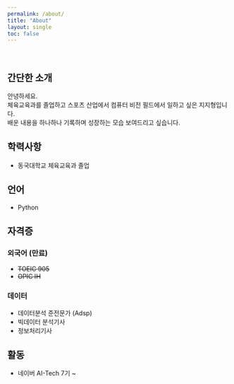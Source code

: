 ```yaml
---
permalink: /about/
title: "About"
layout: single
toc: false
---
```

<br>

## 간단한 소개
안녕하세요.  
체육교육과를 졸업하고 스포츠 산업에서 컴퓨터 비전 필드에서 일하고 싶은 지지형입니다.  
배운 내용을 하나하나 기록하며 성장하는 모습 보여드리고 싶습니다.

## 학력사항
- 동국대학교 체육교육과 졸업

## 언어
- Python

## 자격증
### 외국어 (만료)
- ~~TOEIC 905~~
- ~~OPIC  IH~~

### 데이터
- 데이터분석 준전문가 (Adsp)
- 빅데이터 분석기사
- 정보처리기사

## 활동

- 네이버 AI-Tech 7기 ~ 